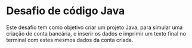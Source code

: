 # Desafio de código Java

Este desafio tem como objetivo criar um projeto Java, para simular uma criação de conta bancária, e inserir os dados e imprimir um texto final no terminal com estes mesmos dados da conta criada.